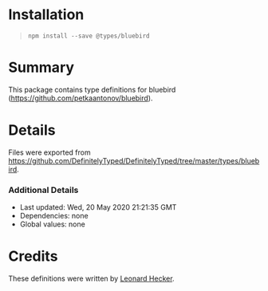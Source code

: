 # Installation
> `npm install --save @types/bluebird`

# Summary
This package contains type definitions for bluebird (https://github.com/petkaantonov/bluebird).

# Details
Files were exported from https://github.com/DefinitelyTyped/DefinitelyTyped/tree/master/types/bluebird.

### Additional Details
 * Last updated: Wed, 20 May 2020 21:21:35 GMT
 * Dependencies: none
 * Global values: none

# Credits
These definitions were written by [Leonard Hecker](https://github.com/lhecker).
